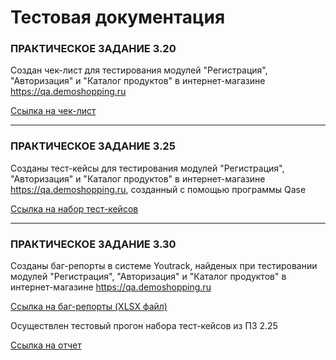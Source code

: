 # Тестовая документация

### ПРАКТИЧЕСКОЕ ЗАДАНИЕ 3.20

Создан чек-лист для тестирования модулей "Регистрация", "Авторизация" и "Каталог продуктов" в интернет-магазине https://qa.demoshopping.ru

[Ссылка на чек-лист](https://docs.google.com/spreadsheets/d/1mnJXMMfSCcGkc9PMEQQ9zd89jvSbrbXiK6TEjCB6jyc/edit?usp=drive_link)

---

### ПРАКТИЧЕСКОЕ ЗАДАНИЕ 3.25

Созданы тест-кейсы для тестирования модулей "Регистрация", "Авторизация" и "Каталог продуктов" в интернет-магазине https://qa.demoshopping.ru, созданный с помощью программы Qase

[Ссылка на набор тест-кейсов](https://drive.google.com/file/d/1C9gyAqMvSsAtUMgt7qgRk6KK9Re4Dk2V/view?usp=drive_link)

---

### ПРАКТИЧЕСКОЕ ЗАДАНИЕ 3.30

Созданы баг-репорты в системе Youtrack, найденых при тестировании модулей "Регистрация", "Авторизация" и "Каталог продуктов" в интернет-магазине https://qa.demoshopping.ru 

[Ссылка на баг-репорты (XLSX файл)](https://docs.google.com/spreadsheets/d/1ah2-4qPaVXcxNfJcl8XVbkiSTCGHvmtv/edit?usp=sharing&ouid=110201890590256679017&rtpof=true&sd=true)

Осуществлен тестовый прогон набора тест-кейсов из ПЗ 2.25

[Ссылка на отчет](https://drive.google.com/file/d/1VLwJEZJJ5afJNBMeGcDtjBPFKnpDmogx/view?usp=sharing)
